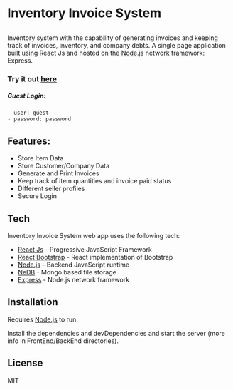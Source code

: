 # Inventory Invoice System

## 

Inventory system with the capability of generating invoices and keeping track of invoices, inventory, and company debts. A single page application built using React Js and hosted on the [Node.js] network framework: Express. 

### Try it out [here](https://invoice.jonathanbedoy.com)

##### Guest Login: 
```
- user: guest
- password: password
```

## Features:

- Store Item Data
- Store Customer/Company Data
- Generate and Print Invoices
- Keep track of item quantities and invoice paid status
- Different seller profiles
- Secure Login

## Tech

Inventory Invoice System web app uses the following tech:

- [React Js] - Progressive JavaScript Framework
- [React Bootstrap] - React implementation of Bootstrap
- [Node.js] - Backend JavaScript runtime
- [NeDB] - Mongo based file storage
- [Express] - Node.js network framework

## Installation

Requires [Node.js] to run.

Install the dependencies and devDependencies and start the server (more info in FrontEnd/BackEnd directories).

## License

MIT

[//]: #
   [React Bootstrap]: <https://react-bootstrap.github.io>
   [Node.js]: <http://nodejs.org>
   [NeDB]: <https://github.com/louischatriot/nedb>
   [express]: <http://expressjs.com>
   [React Js]: <https://reactjs.org/>
